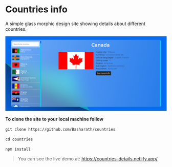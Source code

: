 # Countries info

A simple glass morphic design site showing details about different countries.

![Country](src/assets/screen.png)

**To clone the site to your local machine follow**

`git clone https://github.com/Basharath/countries`

`cd countries`

`npm install`

> You can see the live demo at: https://countries-details.netlify.app/
